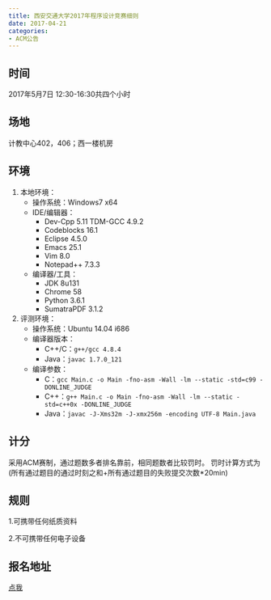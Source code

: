 ```yaml
---
title: 西安交通大学2017年程序设计竞赛细则
date: 2017-04-21
categories:
- ACM公告
---
```


## 时间
2017年5月7日 12:30-16:30共四个小时

## 场地
计教中心402，406；西一楼机房

## 环境

1. 本地环境：
    - 操作系统：Windows7 x64
    - IDE/编辑器：
        - Dev-Cpp 5.11 TDM-GCC 4.9.2
        - Codeblocks 16.1
        - Eclipse 4.5.0
        - Emacs 25.1
        - Vim 8.0
        - Notepad++ 7.3.3
    - 编译器/工具：
        - JDK 8u131
        - Chrome 58
        - Python 3.6.1
        - SumatraPDF 3.1.2
2. 评测环境：
    - 操作系统：Ubuntu 14.04 i686
    - 编译器版本：
        - C++/C：`g++/gcc 4.8.4`
        - Java：`javac 1.7.0_121`
    - 编译参数：
        - C：`gcc Main.c -o Main -fno-asm -Wall -lm --static -std=c99 -DONLINE_JUDGE`
        - C++：`g++ Main.c -o Main -fno-asm -Wall -lm --static -std=c++0x -DONLINE_JUDGE`
        - Java：`javac -J-Xms32m -J-xmx256m -encoding UTF-8 Main.java`

## 计分

采用ACM赛制，通过题数多者排名靠前，相同题数者比较罚时。
罚时计算方式为(所有通过题目的通过时刻之和+所有通过题目的失败提交次数*20min)

## 规则

1.可携带任何纸质资料

2.不可携带任何电子设备

## 报名地址

[点我](https://www.sojump.hk/jq/13558302.aspx)

